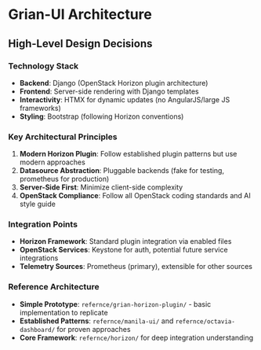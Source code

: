 # Grian-UI Architecture

## High-Level Design Decisions

### Technology Stack
- **Backend**: Django (OpenStack Horizon plugin architecture)
- **Frontend**: Server-side rendering with Django templates
- **Interactivity**: HTMX for dynamic updates (no AngularJS/large JS frameworks)
- **Styling**: Bootstrap (following Horizon conventions)

### Key Architectural Principles
1. **Modern Horizon Plugin**: Follow established plugin patterns but use modern approaches
2. **Datasource Abstraction**: Pluggable backends (fake for testing, prometheus for production)
3. **Server-Side First**: Minimize client-side complexity
4. **OpenStack Compliance**: Follow all OpenStack coding standards and AI style guide

### Integration Points
- **Horizon Framework**: Standard plugin integration via enabled files
- **OpenStack Services**: Keystone for auth, potential future service integrations
- **Telemetry Sources**: Prometheus (primary), extensible for other sources

### Reference Architecture
- **Simple Prototype**: `refernce/grian-horizon-plugin/` - basic implementation to replicate
- **Established Patterns**: `refernce/manila-ui/` and `refernce/octavia-dashboard/` for proven approaches
- **Core Framework**: `refernce/horizon/` for deep integration understanding
